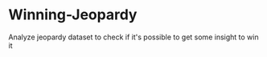 # Winning-Jeopardy
Analyze jeopardy dataset to check if it's possible to get some insight to win it
